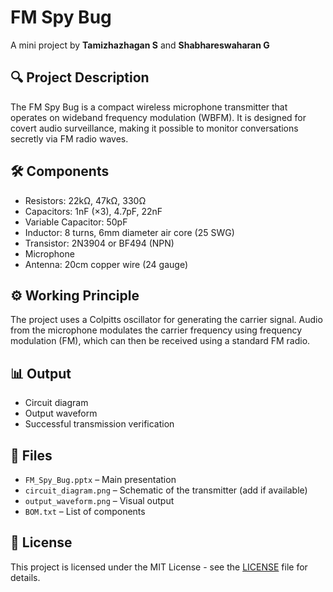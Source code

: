 # FM Spy Bug

A mini project by **Tamizhazhagan S** and **Shabhareswaharan G**

## 🔍 Project Description

The FM Spy Bug is a compact wireless microphone transmitter that operates on wideband frequency modulation (WBFM). It is designed for covert audio surveillance, making it possible to monitor conversations secretly via FM radio waves.

## 🛠️ Components

- Resistors: 22kΩ, 47kΩ, 330Ω
- Capacitors: 1nF (×3), 4.7pF, 22nF
- Variable Capacitor: 50pF
- Inductor: 8 turns, 6mm diameter air core (25 SWG)
- Transistor: 2N3904 or BF494 (NPN)
- Microphone
- Antenna: 20cm copper wire (24 gauge)

## ⚙️ Working Principle

The project uses a Colpitts oscillator for generating the carrier signal. Audio from the microphone modulates the carrier frequency using frequency modulation (FM), which can then be received using a standard FM radio.

## 📊 Output

- Circuit diagram
- Output waveform
- Successful transmission verification

## 📂 Files

- `FM_Spy_Bug.pptx` – Main presentation
- `circuit_diagram.png` – Schematic of the transmitter (add if available)
- `output_waveform.png` – Visual output
- `BOM.txt` – List of components

## 📝 License

This project is licensed under the MIT License - see the [LICENSE](LICENSE) file for details.
